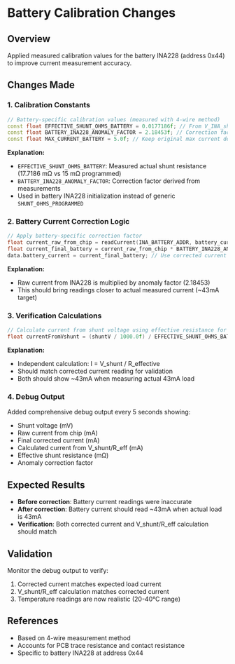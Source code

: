 # Battery Calibration Changes

## Overview
Applied measured calibration values for the battery INA228 (address 0x44) to improve current measurement accuracy.

## Changes Made

### 1. **Calibration Constants**
```cpp
// Battery-specific calibration values (measured with 4-wire method)
const float EFFECTIVE_SHUNT_OHMS_BATTERY = 0.0177186f; // From V_INA_shunt / I_multimeter
const float BATTERY_INA228_ANOMALY_FACTOR = 2.18453f; // Correction factor for battery readings
const float MAX_CURRENT_BATTERY = 5.0f; // Keep original max current design
```

**Explanation:**
- `EFFECTIVE_SHUNT_OHMS_BATTERY`: Measured actual shunt resistance (17.7186 mΩ vs 15 mΩ programmed)
- `BATTERY_INA228_ANOMALY_FACTOR`: Correction factor derived from measurements
- Used in battery INA228 initialization instead of generic `SHUNT_OHMS_PROGRAMMED`

### 2. **Battery Current Correction Logic**
```cpp
// Apply battery-specific correction factor
float current_raw_from_chip = readCurrent(INA_BATTERY_ADDR, battery_current_lsb, rawCurrent, shiftedCurrent);
float current_final_battery = current_raw_from_chip * BATTERY_INA228_ANOMALY_FACTOR;
data.battery_current = current_final_battery; // Use corrected current
```

**Explanation:**
- Raw current from INA228 is multiplied by anomaly factor (2.18453)
- This should bring readings closer to actual measured current (~43mA target)

### 3. **Verification Calculations**
```cpp
// Calculate current from shunt voltage using effective resistance for comparison
float currentFromVshunt = (shuntV / 1000.0f) / EFFECTIVE_SHUNT_OHMS_BATTERY * 1000.0f;
```

**Explanation:**
- Independent calculation: I = V_shunt / R_effective
- Should match corrected current reading for validation
- Both should show ~43mA when measuring actual 43mA load

### 4. **Debug Output**
Added comprehensive debug output every 5 seconds showing:
- Shunt voltage (mV)
- Raw current from chip (mA)
- Final corrected current (mA)
- Calculated current from V_shunt/R_eff (mA)
- Effective shunt resistance (mΩ)
- Anomaly correction factor

## Expected Results
- **Before correction**: Battery current readings were inaccurate
- **After correction**: Battery current should read ~43mA when actual load is 43mA
- **Verification**: Both corrected current and V_shunt/R_eff calculation should match

## Validation
Monitor the debug output to verify:
1. Corrected current matches expected load current
2. V_shunt/R_eff calculation matches corrected current
3. Temperature readings are now realistic (20-40°C range)

## References
- Based on 4-wire measurement method
- Accounts for PCB trace resistance and contact resistance
- Specific to battery INA228 at address 0x44 